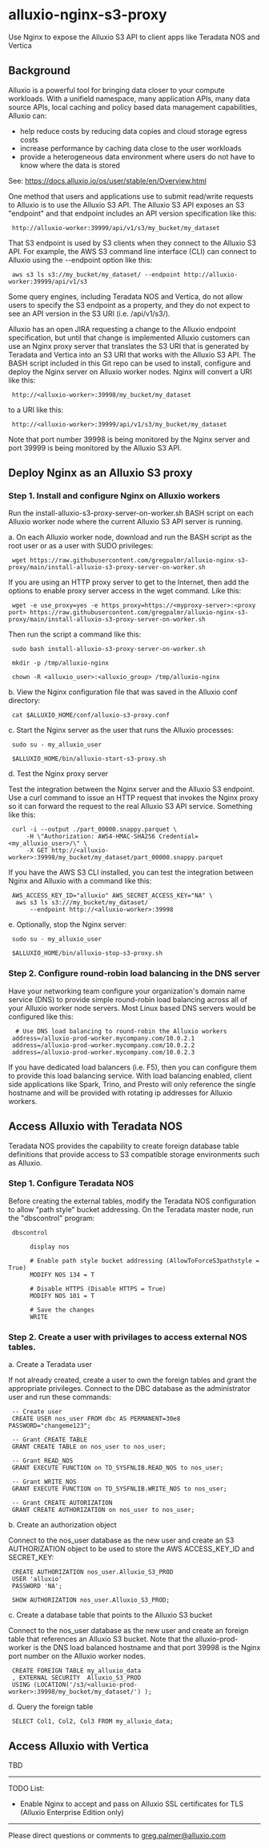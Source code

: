 # alluxio-nginx-s3-proxy
Use Nginx to expose the Alluxio S3 API to client apps like Teradata NOS and Vertica

## Background

Alluxio is a powerful tool for bringing data closer to your compute workloads. With a unifield namespace, many application APIs, many data source APIs, local caching and policy based data management capabilities, Alluxio can:

- help reduce costs by reducing data copies and cloud storage egress costs
- increase performance by caching data close to the user workloads
- provide a heterogeneous data environment where users do not have to know where the data is stored

See: https://docs.alluxio.io/os/user/stable/en/Overview.html

One method that users and applications use to submit read/write requests to Alluxio is to use the Alluxio S3 API. The Alluxio S3 API exposes an S3 "endpoint" and that endpoint includes an API version specification like this:

     http://alluxio-worker:39999/api/v1/s3/my_bucket/my_dataset

That S3 endpoint is used by S3 clients when they connect to the Alluxio S3 API. For example, the AWS S3 command line interface (CLI) can connect to Alluxio using the --endpoint option like this:

     aws s3 ls s3://my_bucket/my_dataset/ --endpoint http://alluxio-worker:39999/api/v1/s3

Some query engines, including Teradata NOS and Vertica, do not allow users to specify the S3 endpoint as a property, and they do not expect to see an API version in the S3 URI (i.e. /api/v1/s3/). 

Alluxio has an open JIRA requesting a change to the Alluxio endpoint specification, but until that change is implemented Alluxio customers can use an Nginx proxy server that translates the S3 URI that is generated by Teradata and Vertica into an S3 URI that works with the Alluxio S3 API. The BASH script included in this Git repo can be used to install, configure and deploy the Nginx server on Alluxio worker nodes. Nginx will convert a URI like this:

     http://<alluxio-worker>:39998/my_bucket/my_dataset
     
to a URI like this:

     http://<alluxio-worker>:39999/api/v1/s3/my_bucket/my_dataset

Note that port number 39998 is being monitored by the Nginx server and port 39999 is being monitored by the Alluxio S3 API.

## Deploy Nginx as an Alluxio S3 proxy

### Step 1. Install and configure Nginx on Alluxio workers

Run the install-alluxio-s3-proxy-server-on-worker.sh BASH script on each Alluxio worker node where the current Alluxio S3 API server is running.

a. On each Alluxio worker node, download and run the BASH script as the root user or as a user with SUDO privileges: 

     wget https://raw.githubusercontent.com/gregpalmr/alluxio-nginx-s3-proxy/main/install-alluxio-s3-proxy-server-on-worker.sh

If you are using an HTTP proxy server to get to the Internet, then add the options to enable proxy server access in the wget command. Like this:

     wget -e use_proxy=yes -e https_proxy=https://<myproxy-server>:<proxy port> https://raw.githubusercontent.com/gregpalmr/alluxio-nginx-s3-proxy/main/install-alluxio-s3-proxy-server-on-worker.sh

Then run the script a command like this:

     sudo bash install-alluxio-s3-proxy-server-on-worker.sh
     
     mkdir -p /tmp/alluxio-nginx
     
     chown -R <alluxio_user>:<alluxio_group> /tmp/alluxio-nginx
     
b. View the Nginx configuration file that was saved in the Alluxio conf directory:

     cat $ALLUXIO_HOME/conf/alluxio-s3-proxy.conf

c. Start the Nginx server as the user that runs the Alluxio processes:

     sudo su - my_alluxio_user

     $ALLUXIO_HOME/bin/alluxio-start-s3-proxy.sh

d. Test the Nginx proxy server

Test the integration between the Nginx server and the Alluxio S3 endpoint. Use a curl command to issue an HTTP request that invokes the Nginx proxy so it can forward the request to the real Alluxio S3 API service. Something like this:

     curl -i --output ./part_00000.snappy.parquet \
         -H \"Authorization: AWS4-HMAC-SHA256 Credential=<my_alluxio_user>/\" \
         -X GET http://<alluxio-worker>:39998/my_bucket/my_dataset/part_00000.snappy.parquet

If you have the AWS S3 CLI installed, you can test the integration between Nginx and Alluxio with a command like this:

     AWS_ACCESS_KEY_ID="alluxio" AWS_SECRET_ACCESS_KEY="NA" \
      aws s3 ls s3:///my_bucket/my_dataset/
          --endpoint http://<alluxio-worker>:39998

e. Optionally, stop the Nginx server:

     sudo su - my_alluxio_user

     $ALLUXIO_HOME/bin/alluxio-stop-s3-proxy.sh
     
### Step 2. Configure round-robin load balancing in the DNS server

Have your networking team configure your organization's domain name service (DNS) to provide simple round-robin load balancing across all of your Alluxio worker node servers. Most Linux based DNS servers would be configured like this:

      # Use DNS load balancing to round-robin the Alluxio workers
     address=/alluxio-prod-worker.mycompany.com/10.0.2.1
     address=/alluxio-prod-worker.mycompany.com/10.0.2.2
     address=/alluxio-prod-worker.mycompany.com/10.0.2.3

If you have dedicated load balancers (i.e. F5), then you can configure them to provide this load balancing service. With load balancing enabled, client side applications like Spark, Trino, and Presto will only reference the single hostname and will be provided with rotating ip addresses for Alluxio workers.

## Access Alluxio with Teradata NOS

Teradata NOS provides the capability to create foreign database table definitions that provide access to S3 compatible storage environments such as Alluxio.

### Step 1. Configure Teradata NOS

Before creating the external tables, modify the Teradata NOS configuration to allow "path style" bucket addressing. On the Teradata master node, run the "dbscontrol" program:  

     dbscontrol
     
          display nos
	  
          # Enable path style bucket addressing (AllowToForceS3pathstyle = True)
          MODIFY NOS 134 = T

          # Disable HTTPS (Disable HTTPS = True)
          MODIFY NOS 101 = T
	  
          # Save the changes
          WRITE

### Step 2. Create a user with privilages to access external NOS tables.

a. Create a Teradata user

If not already created, create a user to own the foreign tables and grant the appropriate privileges. Connect to the DBC database as the administrator user and run these commands:

     -- Create user
     CREATE USER nos_user FROM dbc AS PERMANENT=30e8 PASSWORD="changeme123";
     
     -- Grant CREATE TABLE
     GRANT CREATE TABLE on nos_user to nos_user;
     
     -- Grant READ_NOS
     GRANT EXECUTE FUNCTION on TD_SYSFNLIB.READ_NOS to nos_user;
     
     -- Grant WRITE_NOS
     GRANT EXECUTE FUNCTION on TD_SYSFNLIB.WRITE_NOS to nos_user;
     
     -- Grant CREATE AUTORIZATION
     GRANT CREATE AUTHORIZATION on nos_user to nos_user;

b. Create an authorization object

Connect to the nos_user database as the new user and create an S3 AUTHORIZATION object to be used to store the AWS ACCESS_KEY_ID and SECRET_KEY:

     CREATE AUTHORIZATION nos_user.Alluxio_S3_PROD
     USER 'alluxio'
     PASSWORD 'NA';

     SHOW AUTHORIZATION nos_user.Alluxio_S3_PROD;
     
c. Create a database table that points to the Alluxio S3 bucket

Connect to the nos_user database as the new user and create an foreign table that references an Alluxio S3 bucket. Note that the alluxio-prod-worker is the DNS load balanced hostname and that port 39998 is the Nginx port number on the Alluxio worker nodes.

     CREATE FOREIGN TABLE my_alluxio_data
     , EXTERNAL SECURITY  Alluxio_S3_PROD
     USING (LOCATION('/s3/<alluxio-prod-worker>:39998/my_bucket/my_dataset/') );

d. Query the foreign table
	
     SELECT Col1, Col2, Col3 FROM my_alluxio_data;
	
## Access Alluxio with Vertica

TBD

---
TODO List:

- Enable Nginx to accept and pass on Alluxio SSL certificates for TLS (Alluxio Enterprise Edition only)

---
Please direct questions or comments to greg.palmer@alluxio.com
